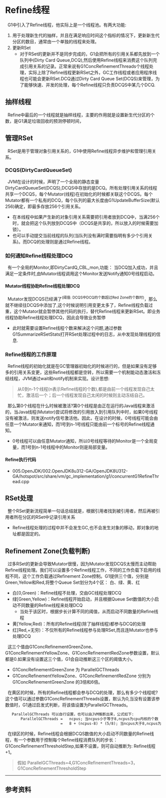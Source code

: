 # Refine线程
&nbsp;&nbsp;G1中引入了Refine线程，他实际上是一个线程池。有两大功能:
1. 用于处理新生代的抽样，并且在满足响应时间这个指标的情况下，更新新生代分区的数目，通常由一个单独的线程来处理。
2. 更新RSet
   - 对于RSet的更新并不是同步完成的，G1会把所有的引用关系都先放到一个队列中(Dirty Card Queue,DCQ),然后使用Refine线程来消费这个队列完成引用关系的记录。正常来说有G1ConcRefinementThreads个线程处理，实际上除了Refine线程更新RSet之外，GC工作线程或者应用程序线程也可能会更新RSet.DCQ通过Dirty Card Queue Set(DCQS)来管理，为了能够快速、并发的处理，每个Refine线程只负责DCQS中某几个DCQ.

## 抽样线程
&nbsp;&nbsp;Refine中最后的一个线程就是抽样线程，主要的作用就是设置新生代分区的个数，是G1满足垃圾回收的预测停顿时间，


## 管理RSet
&nbsp;&nbsp;RSet是用于管理对象引用关系的，G1中使用Refine线程异步维护和管理引用关系。

### DCQS(DirtyCardQueueSet)
&nbsp;&nbsp;JVM在设计的时候，声明了一个全局的静态变量DirtyCardQueueSet(DCQS),DCQS中存放的是DCQ。所有处理引用关系的线程共享一个DCQS，每个Mutator(线程)在初始化的时候都关联这个DCQS。每个Mutator都有一个私有的DCQ，每个队列的最大长度由G1UpdateBufferSize(默认256)确定，即最多存放256个引用关系。
+ 在本线程中如果产生新的对象引用关系需要把引用者放到DCQ中，当满256个时，就会把这个队列放到DCQS中（DCQS是共享的，所以放入的时候需要加锁）。
+ 也可以手动提交当前线程的队列(当队列没有满时需要指明有多少个引用关系)。而DCQ的处理则是通过Refine线程。

### 如何通知Refine线程处理DCQ
&nbsp;&nbsp;有一个全局的Monitor,即DirtyCardQ_CBL_mon,功能： 当DCQ加入成功，并且满足一定条件时,由Mutator线程调用这个Monitor发送Notify通知0号线程启动。
#### Mutator线程协助Refine线程处理DCQ
&nbsp;&nbsp;Mutator发现DCQS已经满了<sup>(阈值: DCQS中DCQ的个数超过Red Zone的个数时)</sup>，那么就不继续往DCQS中添加了,这个时候说明引用变更太多了，Refine线程负载过重，这个Mutator就会暂停其他代码的执行，替代Refine线程来更新RSet。即业务线程协助Refine线程处理DCQ，因此会导致业务暂停
- 此时就需要设置Refine线程个数来解决这个问题,通过参数 G1SummarizeRSetStats打开RSet处理过程中的日志，从中发现处理线程的信息.

### Refine线程的工作原理
&nbsp;&nbsp;Refine线程的初始化就是在GC管理器初始化的时候进行的，但是如果没有足够多的引用关系变更，这些Refine线程都是空转，所以需要一个机制能动态激活和冻结线程，JVM通过wait和notify机制来实现。设计思想:
> 从0到n-1个线程(n表示Refine线程的个数),都是由前一个线程发现自己太忙，激活后一个；后一个线程发现自己太闲的时候则主动冻结自己。

&nbsp;&nbsp;那么第0个线程在什么时候被激活?第0个线程是由正在运行的Java线程来激活的，当Java线程(Mutator)尝试将修改的引用放入到引用队列中时，如果0号线程没有被激活，则发送notify信号激活他。因此，在设计的时候，0号线程可能会由任意一个Mutator来通知，而1号到n-1号线程只能由前一个标号的Refine线程通知。
- 0号线程可以由任意Mutator通知，所以0号线程等待的Monitor是一个全局变量，而1号到n-1号线程中的Monitor则是局部变量。

#### Refine执行代码
- 005.OpenJDK/002.OpenJDK8u312-GA/OpenJDK8U312-GA/hotspot/src/share/vm/gc_implementation/g1/concurrentG1RefineThread.cpp

## RSet处理
&nbsp;&nbsp;整个RSet更新流程简单一句话总结就是，根据引用者找到被引用者，然后再被引用者所在分区的RSet中记录引用关系
- Refine线程处理的过程中并不会发生GC,也不会发生对象的移动，即对象的地址都是固定的。
  
## Refinement Zone(负载判断)
&nbsp;&nbsp;过多RSet的更新会导致Mutator很慢，因为Mutator发现DCQS太慢而主动帮助Refine线程处理。我们可以设置多个Refine线程工作，不同的工作负载下启用的线程不同，这个工作负载通过Refinement Zone控制。G1提供三个值，分别是Green,Yellow和Red,将整个Queue Set划分为4个区： 白、绿、黄、红
+ 白[0,Green)：Refine线程不处理，交由GC线程处理DCQ
+ 绿[Green,Yellow)：Refine线程开始启动，并且根据Queue Set数值的大小启动不同数量的Refine线程来处理DCQ
  - 当处于该区时，根据步长计算不同的阈值，从而启动不同数量的Refine线程
+ 黄[Yellow,Red)：所有的Refine线程(除了抽样线程)都参与DCQ的处理
+ 红[Red,+无穷)：不仅所有的Refine线程参与处理RSet,而且连Mutator也参与处理DCQ

&nbsp;&nbsp;这三个值由G1ConcRefinementGreenZone、G1ConcRefinementYellowZone、G1ConcRefinementRedZone参数设置，默认都是0.如果没有设置这三个值，G1会自动推断这三个区的阈值大小。
+ G1ConcRefinementGreenZone 为 ParallelGCThreads
+ G1ConcRefinementYellowZone、G1ConcRefinementRedZone 分别为 G1ConcRefinementGreenZone 的3倍和6倍。

&nbsp;&nbsp;在黄区的时候，所有的Refine线程都会参与DCQ的处理，那么有多少个线程呢? 这个值可以通过参数G1ConcRefinementThreads设置，默认为0,当没有设置该参数值时，G1通过启发式判断，将该值设置为ParallelGCThreads。
```txt
   ParallelGCThreads 可以自行设置，也可以由JVM推断出来，公式如下:
       ParallelGCThreads =   ncpus; 当ncpus小于等于8,ncpus为cpu内核的个数
                         =   8 + (ncpus-8) * (5/8); 当ncpus大于8,ncpus为cpu内核个数.
```

&nbsp;&nbsp;在绿区的时候，Refine线程会根据DCQS数值的大小启动不同数量的Refine线程，有一个参数用于控制每个Refine线程消费队列的步长：G1ConcRefinementThresholdStep,如果不设置，则可自动推断为: Refine线程+1。
> 假如 ParallelGCThreads=4,G1ConcRefinementThreads=3，G1ConcRefinementThresholdStep
---
## 参考资料